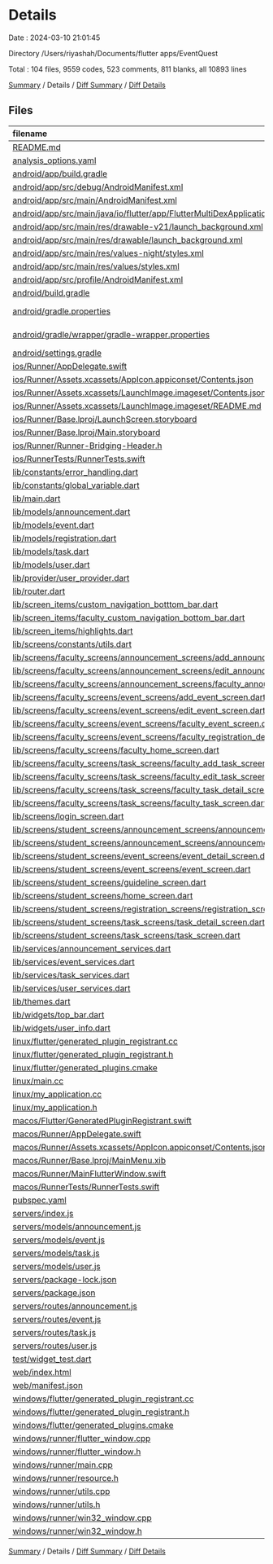 # Details

Date : 2024-03-10 21:01:45

Directory /Users/riyashah/Documents/flutter apps/EventQuest

Total : 104 files,  9559 codes, 523 comments, 811 blanks, all 10893 lines

[Summary](results.md) / Details / [Diff Summary](diff.md) / [Diff Details](diff-details.md)

## Files
| filename | language | code | comment | blank | total |
| :--- | :--- | ---: | ---: | ---: | ---: |
| [README.md](/README.md) | Markdown | 10 | 0 | 7 | 17 |
| [analysis_options.yaml](/analysis_options.yaml) | YAML | 3 | 22 | 4 | 29 |
| [android/app/build.gradle](/android/app/build.gradle) | Gradle | 51 | 5 | 12 | 68 |
| [android/app/src/debug/AndroidManifest.xml](/android/app/src/debug/AndroidManifest.xml) | XML | 3 | 4 | 1 | 8 |
| [android/app/src/main/AndroidManifest.xml](/android/app/src/main/AndroidManifest.xml) | XML | 27 | 6 | 1 | 34 |
| [android/app/src/main/java/io/flutter/app/FlutterMultiDexApplication.java](/android/app/src/main/java/io/flutter/app/FlutterMultiDexApplication.java) | Java | 13 | 9 | 4 | 26 |
| [android/app/src/main/res/drawable-v21/launch_background.xml](/android/app/src/main/res/drawable-v21/launch_background.xml) | XML | 4 | 7 | 2 | 13 |
| [android/app/src/main/res/drawable/launch_background.xml](/android/app/src/main/res/drawable/launch_background.xml) | XML | 4 | 7 | 2 | 13 |
| [android/app/src/main/res/values-night/styles.xml](/android/app/src/main/res/values-night/styles.xml) | XML | 9 | 9 | 1 | 19 |
| [android/app/src/main/res/values/styles.xml](/android/app/src/main/res/values/styles.xml) | XML | 9 | 9 | 1 | 19 |
| [android/app/src/profile/AndroidManifest.xml](/android/app/src/profile/AndroidManifest.xml) | XML | 3 | 4 | 1 | 8 |
| [android/build.gradle](/android/build.gradle) | Gradle | 27 | 0 | 5 | 32 |
| [android/gradle.properties](/android/gradle.properties) | Java Properties | 3 | 0 | 1 | 4 |
| [android/gradle/wrapper/gradle-wrapper.properties](/android/gradle/wrapper/gradle-wrapper.properties) | Java Properties | 5 | 0 | 1 | 6 |
| [android/settings.gradle](/android/settings.gradle) | Gradle | 16 | 0 | 5 | 21 |
| [ios/Runner/AppDelegate.swift](/ios/Runner/AppDelegate.swift) | Swift | 12 | 0 | 2 | 14 |
| [ios/Runner/Assets.xcassets/AppIcon.appiconset/Contents.json](/ios/Runner/Assets.xcassets/AppIcon.appiconset/Contents.json) | JSON | 122 | 0 | 1 | 123 |
| [ios/Runner/Assets.xcassets/LaunchImage.imageset/Contents.json](/ios/Runner/Assets.xcassets/LaunchImage.imageset/Contents.json) | JSON | 23 | 0 | 1 | 24 |
| [ios/Runner/Assets.xcassets/LaunchImage.imageset/README.md](/ios/Runner/Assets.xcassets/LaunchImage.imageset/README.md) | Markdown | 3 | 0 | 2 | 5 |
| [ios/Runner/Base.lproj/LaunchScreen.storyboard](/ios/Runner/Base.lproj/LaunchScreen.storyboard) | XML | 36 | 1 | 1 | 38 |
| [ios/Runner/Base.lproj/Main.storyboard](/ios/Runner/Base.lproj/Main.storyboard) | XML | 25 | 1 | 1 | 27 |
| [ios/Runner/Runner-Bridging-Header.h](/ios/Runner/Runner-Bridging-Header.h) | C++ | 1 | 0 | 1 | 2 |
| [ios/RunnerTests/RunnerTests.swift](/ios/RunnerTests/RunnerTests.swift) | Swift | 7 | 2 | 4 | 13 |
| [lib/constants/error_handling.dart](/lib/constants/error_handling.dart) | Dart | 23 | 0 | 2 | 25 |
| [lib/constants/global_variable.dart](/lib/constants/global_variable.dart) | Dart | 1 | 1 | 2 | 4 |
| [lib/main.dart](/lib/main.dart) | Dart | 35 | 0 | 5 | 40 |
| [lib/models/announcement.dart](/lib/models/announcement.dart) | Dart | 42 | 0 | 9 | 51 |
| [lib/models/event.dart](/lib/models/event.dart) | Dart | 64 | 1 | 8 | 73 |
| [lib/models/registration.dart](/lib/models/registration.dart) | Dart | 15 | 0 | 4 | 19 |
| [lib/models/task.dart](/lib/models/task.dart) | Dart | 56 | 0 | 8 | 64 |
| [lib/models/user.dart](/lib/models/user.dart) | Dart | 31 | 1 | 9 | 41 |
| [lib/provider/user_provider.dart](/lib/provider/user_provider.dart) | Dart | 15 | 0 | 4 | 19 |
| [lib/router.dart](/lib/router.dart) | Dart | 98 | 1 | 3 | 102 |
| [lib/screen_items/custom_navigation_botttom_bar.dart](/lib/screen_items/custom_navigation_botttom_bar.dart) | Dart | 59 | 1 | 8 | 68 |
| [lib/screen_items/faculty_custom_navigation_bottom_bar.dart](/lib/screen_items/faculty_custom_navigation_bottom_bar.dart) | Dart | 65 | 1 | 8 | 74 |
| [lib/screen_items/highlights.dart](/lib/screen_items/highlights.dart) | Dart | 109 | 7 | 16 | 132 |
| [lib/screens/constants/utils.dart](/lib/screens/constants/utils.dart) | Dart | 8 | 0 | 2 | 10 |
| [lib/screens/faculty_screens/announcement_screens/add_announcement_screen.dart](/lib/screens/faculty_screens/announcement_screens/add_announcement_screen.dart) | Dart | 173 | 1 | 13 | 187 |
| [lib/screens/faculty_screens/announcement_screens/edit_announcement_screen.dart](/lib/screens/faculty_screens/announcement_screens/edit_announcement_screen.dart) | Dart | 228 | 1 | 18 | 247 |
| [lib/screens/faculty_screens/announcement_screens/faculty_announcement_screen.dart](/lib/screens/faculty_screens/announcement_screens/faculty_announcement_screen.dart) | Dart | 219 | 41 | 10 | 270 |
| [lib/screens/faculty_screens/event_screens/add_event_screen.dart](/lib/screens/faculty_screens/event_screens/add_event_screen.dart) | Dart | 296 | 3 | 18 | 317 |
| [lib/screens/faculty_screens/event_screens/edit_event_screen.dart](/lib/screens/faculty_screens/event_screens/edit_event_screen.dart) | Dart | 381 | 2 | 24 | 407 |
| [lib/screens/faculty_screens/event_screens/faculty_event_screen.dart](/lib/screens/faculty_screens/event_screens/faculty_event_screen.dart) | Dart | 294 | 1 | 20 | 315 |
| [lib/screens/faculty_screens/event_screens/faculty_registration_details_screen.dart](/lib/screens/faculty_screens/event_screens/faculty_registration_details_screen.dart) | Dart | 12 | 0 | 3 | 15 |
| [lib/screens/faculty_screens/faculty_home_screen.dart](/lib/screens/faculty_screens/faculty_home_screen.dart) | Dart | 367 | 8 | 15 | 390 |
| [lib/screens/faculty_screens/task_screens/faculty_add_task_screen.dart](/lib/screens/faculty_screens/task_screens/faculty_add_task_screen.dart) | Dart | 108 | 0 | 8 | 116 |
| [lib/screens/faculty_screens/task_screens/faculty_edit_task_screen.dart](/lib/screens/faculty_screens/task_screens/faculty_edit_task_screen.dart) | Dart | 162 | 0 | 8 | 170 |
| [lib/screens/faculty_screens/task_screens/faculty_task_detail_screen.dart](/lib/screens/faculty_screens/task_screens/faculty_task_detail_screen.dart) | Dart | 309 | 2 | 11 | 322 |
| [lib/screens/faculty_screens/task_screens/faculty_task_screen.dart](/lib/screens/faculty_screens/task_screens/faculty_task_screen.dart) | Dart | 125 | 27 | 10 | 162 |
| [lib/screens/login_screen.dart](/lib/screens/login_screen.dart) | Dart | 227 | 15 | 7 | 249 |
| [lib/screens/student_screens/announcement_screens/announcement_detail_screen.dart](/lib/screens/student_screens/announcement_screens/announcement_detail_screen.dart) | Dart | 167 | 0 | 14 | 181 |
| [lib/screens/student_screens/announcement_screens/announcement_screen.dart](/lib/screens/student_screens/announcement_screens/announcement_screen.dart) | Dart | 166 | 41 | 11 | 218 |
| [lib/screens/student_screens/event_screens/event_detail_screen.dart](/lib/screens/student_screens/event_screens/event_detail_screen.dart) | Dart | 253 | 6 | 12 | 271 |
| [lib/screens/student_screens/event_screens/event_screen.dart](/lib/screens/student_screens/event_screens/event_screen.dart) | Dart | 258 | 1 | 20 | 279 |
| [lib/screens/student_screens/guideline_screen.dart](/lib/screens/student_screens/guideline_screen.dart) | Dart | 8 | 0 | 3 | 11 |
| [lib/screens/student_screens/home_screen.dart](/lib/screens/student_screens/home_screen.dart) | Dart | 365 | 9 | 16 | 390 |
| [lib/screens/student_screens/registration_screens/registration_screen.dart](/lib/screens/student_screens/registration_screens/registration_screen.dart) | Dart | 14 | 0 | 3 | 17 |
| [lib/screens/student_screens/task_screens/task_detail_screen.dart](/lib/screens/student_screens/task_screens/task_detail_screen.dart) | Dart | 406 | 3 | 15 | 424 |
| [lib/screens/student_screens/task_screens/task_screen.dart](/lib/screens/student_screens/task_screens/task_screen.dart) | Dart | 237 | 23 | 15 | 275 |
| [lib/services/announcement_services.dart](/lib/services/announcement_services.dart) | Dart | 169 | 4 | 20 | 193 |
| [lib/services/event_services.dart](/lib/services/event_services.dart) | Dart | 248 | 6 | 26 | 280 |
| [lib/services/task_services.dart](/lib/services/task_services.dart) | Dart | 260 | 11 | 29 | 300 |
| [lib/services/user_services.dart](/lib/services/user_services.dart) | Dart | 38 | 0 | 5 | 43 |
| [lib/themes.dart](/lib/themes.dart) | Dart | 16 | 0 | 3 | 19 |
| [lib/widgets/top_bar.dart](/lib/widgets/top_bar.dart) | Dart | 29 | 0 | 2 | 31 |
| [lib/widgets/user_info.dart](/lib/widgets/user_info.dart) | Dart | 65 | 0 | 3 | 68 |
| [linux/flutter/generated_plugin_registrant.cc](/linux/flutter/generated_plugin_registrant.cc) | C++ | 7 | 4 | 5 | 16 |
| [linux/flutter/generated_plugin_registrant.h](/linux/flutter/generated_plugin_registrant.h) | C++ | 5 | 5 | 6 | 16 |
| [linux/flutter/generated_plugins.cmake](/linux/flutter/generated_plugins.cmake) | CMake | 19 | 0 | 6 | 25 |
| [linux/main.cc](/linux/main.cc) | C++ | 5 | 0 | 2 | 7 |
| [linux/my_application.cc](/linux/my_application.cc) | C++ | 74 | 11 | 20 | 105 |
| [linux/my_application.h](/linux/my_application.h) | C++ | 7 | 7 | 5 | 19 |
| [macos/Flutter/GeneratedPluginRegistrant.swift](/macos/Flutter/GeneratedPluginRegistrant.swift) | Swift | 8 | 3 | 4 | 15 |
| [macos/Runner/AppDelegate.swift](/macos/Runner/AppDelegate.swift) | Swift | 8 | 0 | 2 | 10 |
| [macos/Runner/Assets.xcassets/AppIcon.appiconset/Contents.json](/macos/Runner/Assets.xcassets/AppIcon.appiconset/Contents.json) | JSON | 68 | 0 | 1 | 69 |
| [macos/Runner/Base.lproj/MainMenu.xib](/macos/Runner/Base.lproj/MainMenu.xib) | XML | 343 | 0 | 1 | 344 |
| [macos/Runner/MainFlutterWindow.swift](/macos/Runner/MainFlutterWindow.swift) | Swift | 12 | 0 | 4 | 16 |
| [macos/RunnerTests/RunnerTests.swift](/macos/RunnerTests/RunnerTests.swift) | Swift | 7 | 2 | 4 | 13 |
| [pubspec.yaml](/pubspec.yaml) | YAML | 40 | 57 | 13 | 110 |
| [servers/index.js](/servers/index.js) | JavaScript | 25 | 1 | 9 | 35 |
| [servers/models/announcement.js](/servers/models/announcement.js) | JavaScript | 25 | 0 | 3 | 28 |
| [servers/models/event.js](/servers/models/event.js) | JavaScript | 52 | 0 | 3 | 55 |
| [servers/models/task.js](/servers/models/task.js) | JavaScript | 37 | 0 | 3 | 40 |
| [servers/models/user.js](/servers/models/user.js) | JavaScript | 18 | 0 | 2 | 20 |
| [servers/package-lock.json](/servers/package-lock.json) | JSON | 1,306 | 0 | 1 | 1,307 |
| [servers/package.json](/servers/package.json) | JSON | 19 | 0 | 1 | 20 |
| [servers/routes/announcement.js](/servers/routes/announcement.js) | JavaScript | 46 | 0 | 7 | 53 |
| [servers/routes/event.js](/servers/routes/event.js) | JavaScript | 86 | 0 | 9 | 95 |
| [servers/routes/task.js](/servers/routes/task.js) | JavaScript | 124 | 5 | 9 | 138 |
| [servers/routes/user.js](/servers/routes/user.js) | JavaScript | 36 | 4 | 17 | 57 |
| [test/widget_test.dart](/test/widget_test.dart) | Dart | 14 | 10 | 7 | 31 |
| [web/index.html](/web/index.html) | HTML | 38 | 16 | 6 | 60 |
| [web/manifest.json](/web/manifest.json) | JSON | 35 | 0 | 1 | 36 |
| [windows/flutter/generated_plugin_registrant.cc](/windows/flutter/generated_plugin_registrant.cc) | C++ | 6 | 4 | 5 | 15 |
| [windows/flutter/generated_plugin_registrant.h](/windows/flutter/generated_plugin_registrant.h) | C++ | 5 | 5 | 6 | 16 |
| [windows/flutter/generated_plugins.cmake](/windows/flutter/generated_plugins.cmake) | CMake | 19 | 0 | 6 | 25 |
| [windows/runner/flutter_window.cpp](/windows/runner/flutter_window.cpp) | C++ | 49 | 7 | 16 | 72 |
| [windows/runner/flutter_window.h](/windows/runner/flutter_window.h) | C++ | 20 | 5 | 9 | 34 |
| [windows/runner/main.cpp](/windows/runner/main.cpp) | C++ | 30 | 4 | 10 | 44 |
| [windows/runner/resource.h](/windows/runner/resource.h) | C++ | 9 | 6 | 2 | 17 |
| [windows/runner/utils.cpp](/windows/runner/utils.cpp) | C++ | 54 | 2 | 10 | 66 |
| [windows/runner/utils.h](/windows/runner/utils.h) | C++ | 8 | 6 | 6 | 20 |
| [windows/runner/win32_window.cpp](/windows/runner/win32_window.cpp) | C++ | 210 | 24 | 55 | 289 |
| [windows/runner/win32_window.h](/windows/runner/win32_window.h) | C++ | 48 | 31 | 24 | 103 |

[Summary](results.md) / Details / [Diff Summary](diff.md) / [Diff Details](diff-details.md)